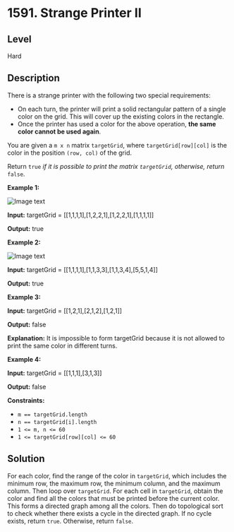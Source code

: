 # 1591. Strange Printer II
## Level
Hard

## Description
There is a strange printer with the following two special requirements:

* On each turn, the printer will print a solid rectangular pattern of a single color on the grid. This will cover up the existing colors in the rectangle.
* Once the printer has used a color for the above operation, **the same color cannot be used again**.

You are given a `m x n` matrix `targetGrid`, where `targetGrid[row][col]` is the color in the position `(row, col)` of the grid.

Return `true` *if it is possible to print the matrix `targetGrid`, otherwise, return* `false`.

**Example 1:**

![Image text](https://assets.leetcode.com/uploads/2020/08/15/sample_1_1929.png)

**Input:** targetGrid = [[1,1,1,1],[1,2,2,1],[1,2,2,1],[1,1,1,1]]

**Output:** true

**Example 2:**

![Image text](https://assets.leetcode.com/uploads/2020/08/15/sample_2_1929.png)

**Input:** targetGrid = [[1,1,1,1],[1,1,3,3],[1,1,3,4],[5,5,1,4]]

**Output:** true

**Example 3:**

**Input:** targetGrid = [[1,2,1],[2,1,2],[1,2,1]]

**Output:** false

**Explanation:** It is impossible to form targetGrid because it is not allowed to print the same color in different turns.

**Example 4:**

**Input:** targetGrid = [[1,1,1],[3,1,3]]

**Output:** false

**Constraints:**

* `m == targetGrid.length`
* `n == targetGrid[i].length`
* `1 <= m, n <= 60`
* `1 <= targetGrid[row][col] <= 60`

## Solution
For each color, find the range of the color in `targetGrid`, which includes the minimum row, the maximum row, the minimum column, and the maximum column. Then loop over `targetGrid`. For each cell in `targetGrid`, obtain the color and find all the colors that must be printed before the current color. This forms a directed graph among all the colors. Then do topological sort to check whether there exists a cycle in the directed graph. If no cycle exists, return `true`. Otherwise, return `false`.
